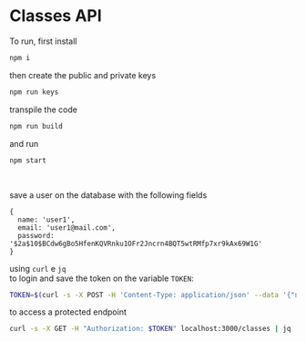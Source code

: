 # Classes API

To run, first install
```bash
npm i
```

then create the public and private keys
```bash
npm run keys
```

transpile the code
```bash
npm run build
```

and run
```
npm start
```

<br>

save a user on the database with the following fields
```
{
  name: 'user1',
  email: 'user1@mail.com',
  password: '$2a$10$BCdw6gBo5HfenKQVRnku1OFr2Jncrn4BQT5wtRMfp7xr9kAx69W1G'
}
```

using `curl` e `jq` \
to login and save the token on the variable `TOKEN`:
```bash
TOKEN=$(curl -s -X POST -H 'Content-Type: application/json' --data '{"name": "user1", "password": "123456" }' localhost:3000/users  | jq -r '.token')
```

to access a protected endpoint
```bash
curl -s -X GET -H "Authorization: $TOKEN" localhost:3000/classes | jq
```
